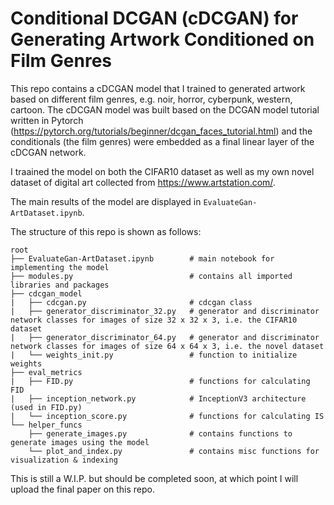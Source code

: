 # Conditional DCGAN (cDCGAN) for Generating Artwork Conditioned on Film Genres

This repo contains a cDCGAN model that I trained to generated artwork based on different film genres, e.g. noir, horror, cyberpunk, western, cartoon. The cDCGAN model was built based on the DCGAN model tutorial written in Pytorch (https://pytorch.org/tutorials/beginner/dcgan_faces_tutorial.html) and the conditionals (the film genres) were embedded as a final linear layer of the cDCGAN network.

I traained the model on both the CIFAR10 dataset as well as my own novel dataset of digital art collected from https://www.artstation.com/.

The main results of the model are displayed in `EvaluateGan-ArtDataset.ipynb`.

The structure of this repo is shown as follows:

```
root
├── EvaluateGan-ArtDataset.ipynb        # main notebook for implementing the model
├── modules.py                          # contains all imported libraries and packages
├── cdcgan_model
|   ├── cdcgan.py                       # cdcgan class
|   ├── generator_discriminator_32.py   # generator and discriminator network classes for images of size 32 x 32 x 3, i.e. the CIFAR10 dataset
|   ├── generator_discriminator_64.py   # generator and discriminator network classes for images of size 64 x 64 x 3, i.e. the novel dataset
|   └── weights_init.py                 # function to initialize weights
├── eval_metrics
|   ├── FID.py                          # functions for calculating FID
|   ├── inception_network.py            # InceptionV3 architecture (used in FID.py)
|   └── inception_score.py              # functions for calculating IS
└── helper_funcs
    ├── generate_images.py              # contains functions to generate images using the model
    └── plot_and_index.py               # contains misc functions for visualization & indexing
```


This is still a W.I.P. but should be completed soon, at which point I will upload the final paper on this repo.
